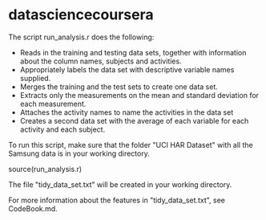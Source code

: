datasciencecoursera
===================

The script run_analysis.r does the following:

* Reads in the training and testing data sets, together with information about the column names, subjects and activities.
* Appropriately labels the data set with descriptive variable names supplied.
* Merges the training and the test sets to create one data set.
* Extracts only the measurements on the mean and standard deviation for each measurement. 
* Attaches the activity names to name the activities in the data set
* Creates a second data set with the average of each variable for each activity and each subject.

To run this script, make sure that the folder "UCI HAR Dataset" with all the Samsung data is in your working directory.

source(run_analysis.r)

The file "tidy_data_set.txt" will be created in your working directory.

For more information about the features in "tidy_data_set.txt", see CodeBook.md.